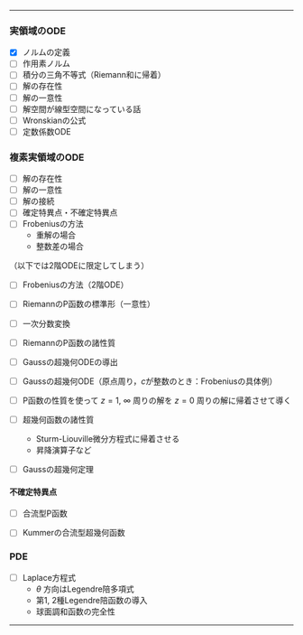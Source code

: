 ------------------------------------
### 実領域のODE
+ [x] ノルムの定義
+ [ ] 作用素ノルム
+ [ ] 積分の三角不等式（Riemann和に帰着）
+ [ ] 解の存在性
+ [ ] 解の一意性
+ [ ] 解空間が線型空間になっている話
+ [ ] Wronskianの公式
+ [ ] 定数係数ODE

### 複素実領域のODE
+ [ ] 解の存在性
+ [ ] 解の一意性
+ [ ] 解の接続
+ [ ] 確定特異点・不確定特異点
+ [ ] Frobeniusの方法
    - 重解の場合
    - 整数差の場合

（以下では2階ODEに限定してしまう）
+ [ ] Frobeniusの方法（2階ODE）
+ [ ] RiemannのP函数の標準形（一意性）
+ [ ] 一次分数変換
+ [ ] RiemannのP函数の諸性質
+ [ ] Gaussの超幾何ODEの導出
+ [ ] Gaussの超幾何ODE（原点周り，$c$が整数のとき：Frobeniusの具体例）
+ [ ] P函数の性質を使って $z=1$, $\infty$ 周りの解を $z=0$ 周りの解に帰着させて導く

+ [ ] 超幾何函数の諸性質
    - Sturm-Liouville微分方程式に帰着させる
    - 昇降演算子など
+ [ ] Gaussの超幾何定理

#### 不確定特異点
+ [ ] 合流型P函数
+ [ ] Kummerの合流型超幾何函数


### PDE
+ [ ] Laplace方程式
    - $\theta$ 方向はLegendre陪多項式
    - 第1, 2種Legendre陪函数の導入
    - 球面調和函数の完全性
_ _ _ _ _ _ _ _ _ _ _ _ _ _ _ _ _ _
